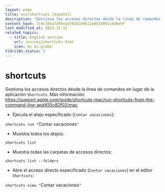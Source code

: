 ```yaml
---
layout: page
title: osx/shortcuts (español)
description: "Gestiona los accesos directos desde la línea de comandos en lugar de la aplicación `Shortcuts`."
content_hash: 7c4c10eafdf6eae7020169b11e0514991c4dbe9f
last_modified_at: 2023-11-12
related_topics:
  - title: English version
    url: /en/osx/shortcuts.html
    icon: bi bi-globe
tldri18n_status: 2
---
```

# shortcuts

Gestiona los accesos directos desde la línea de comandos en lugar de la aplicación `Shortcuts`.
Más información: <https://support.apple.com/guide/shortcuts-mac/run-shortcuts-from-the-command-line-apd455c82f02/mac>.

- Ejecuta el atajo especificado (`Contar vacaciones`):

`shortcuts run "`<span class="tldr-var badge badge-pill bg-dark-lm bg-white-dm text-white-lm text-dark-dm font-weight-bold">Contar vacaciones</span>`"`

- Muestra todos los atajos:

`shortcuts list`

- Muestra todas las carpetas de accesos directos:

`shortcuts list --folders`

- Abre el acceso directo especificado (`Contar vacaciones`) en el editor `Shortcuts`:

`shortcuts view "`<span class="tldr-var badge badge-pill bg-dark-lm bg-white-dm text-white-lm text-dark-dm font-weight-bold">Contar vacaciones</span>`"`
